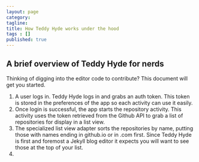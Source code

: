 ```yaml
---
layout: page
category: 
tagline: 
title: How Teddy Hyde works under the hood
tags : [] 
published: true
---
```


## A brief overview of Teddy Hyde for nerds ##

Thinking of digging into the editor code to contribute? This document will get you started.

1. A user logs in. Teddy Hyde logs in and grabs an auth token. This token is stored in the preferences of the app so each activity can use it easily.
1. Once login is successful, the app starts the repository activity. This activity uses the token retrieved from the Github API to grab a list of repositories for display in a list view.
1. The specialized list view adapter sorts the repositories by name, putting those with names ending in github.io or in .com first. Since Teddy Hyde is first and foremost a Jekyll blog editor it expects you will want to see those at the top of your list.
1. 